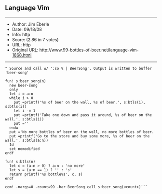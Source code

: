 
## Language Vim ##
---
- Author: Jim Eberle
- Date: 09/18/08
- Info: http
- Score:  (2.86 in 7 votes)
- URL: http
- Original URL: http://www.99-bottles-of-beer.net/language-vim-1868.html
---

```" Vim version. Vim is a mighty vi clone. http://www.vim.org.
" Source and call w/ ':so % | BeerSong'. Output is written to buffer 'beer-song'

fun! s:beer_song(n)
  new beer-song
  only
  let i = a:n
  while i > 0
    put =printf('%s of beer on the wall, %s of beer.', s:btls(i), s:btls(i))
    let i -= 1
    put =printf('Take one down and pass it around, %s of beer on the wall.', s:btls(i))
    put =''
  endw
  put ='No more bottles of beer on the wall, no more bottles of beer.'
  put =printf('Go to the store and buy some more, %s of beer on the wall.', s:btls(a:n))
  1d
  set nomodified
endf

fun! s:btls(n)
  let c = (a:n > 0) ? a:n : 'no more'
  let s = (a:n == 1) ? '' : 's'
  return printf('%s bottle%s', c, s)
endf

com! -nargs=0 -count=99 -bar BeerSong call s:beer_song(<count>)```